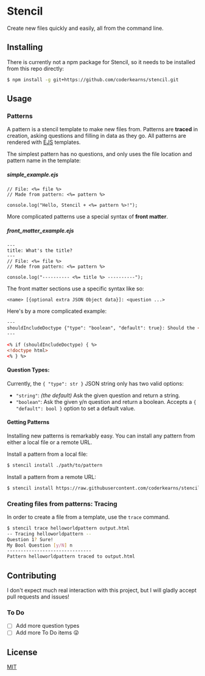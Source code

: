 # Stencil

Create new files quickly and easily, all from the command line.

## Installing

There is currently not a npm package for Stencil, so it needs to be installed from this repo directly:

```bash
$ npm install -g git+https://github.com/coderkearns/stencil.git
```

## Usage

### Patterns

A pattern is a stencil template to make new files from.
Patterns are **traced** in creation, asking questions and filling in data as they go. All patterns are rendered with [EJS](http://ejs.co/) templates.

The simplest pattern has no questions, and only uses the file location and pattern name in the template:

##### simple_example.ejs
```ejs
// File: <%= file %>
// Made from pattern: <%= pattern %>

console.log("Hello, Stencil + <%= pattern %>!");
```

More complicated patterns use a special syntax of **front matter**.

##### front_matter_example.ejs
```ejs
---
title: What's the title?
---
// File: <%= file %>
// Made from pattern: <%= pattern %>

console.log("---------- <%= title %> ----------");
```

The front matter sections use a specific syntax like so:
```
<name> [{optional extra JSON Object data}]: <question ...>
```

Here's by a more complicated example:
```html
---
shouldIncludeDoctype {"type": "boolean", "default": true}: Should the <!doctype> be included?
---

<% if (shouldIncludeDoctype) { %>
<!doctype html>
<% } %>
```

#### Question Types:

Currently, the `{ "type": str }` JSON string only has two valid options:

- `"string"`: *(the default)* Ask the given question and return a string.
- `"boolean"`: Ask the given y/n question and return a boolean. Accepts a `{ "default": bool }` option to set a default value.

#### Getting Patterns

Installing new patterns is remarkably easy. You can install any pattern from either a local file or a remote URL.

Install a pattern from a local file:

```bash
$ stencil install ./path/to/pattern
```

Install a pattern from a remote URL:

```bash
$ stencil install https://raw.githubusercontent.com/coderkearns/stencil/master/patterns/html
```

### Creating files from patterns: Tracing

In order to create a file from a template, use the `trace` command.

```bash
$ stencil trace helloworldpattern output.html
-- Tracing helloworldpattern --
Question 1? Sure!
My Bool Question [y/N] n
-------------------------------
Pattern helloworldpattern traced to output.html
```

## Contributing

I don't expect much real interaction with this project, but I will gladly accept pull requests and issues!

### To Do

- [ ] Add more question types
- [ ] Add more To Do items :stuck_out_tongue_winking_eye:

## License

[MIT](http://opensource.org/licenses/MIT)
